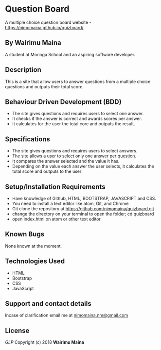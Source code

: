 # Question Board
A multiple choice question board website - 
 https://nimomaina.github.io/quizboard/

## By Wairimu Maina
A student at Moringa School and an aspiring software developer.

## Description
This is a site that allow users to answer questions from a multiple choice questions and outputs their total score.

## Behaviour Driven Development (BDD)
* The site gives questions and requires users to select one answer.
* It checks if the answer is correct and awards scores per answer.
* It calculates for the user the total core and outputs the result.

## Specifications
* The site gives questions and requires users to select answers.
* The site allows a user to select only one answer per question.
* It compares the answer selected and the value it has.
* Depending on the value each answer the user selects, it calculates the total score and outputs to the user

## Setup/Installation Requirements
* Have knowledge of Github, HTML, BOOTSTRAP, JAVASCRIPT and CSS.
* You need to install a text editor like atom, Git, and Chrome
* Git clone the repository at https://github.com/nimomaina/quizboard.git
* change the directory on your terminal to open the folder; cd quizboard
* open index.html on atom or other text editor.

## Known Bugs
None known at the moment.

## Technologies Used
* HTML
* Bootstrap
* CSS
* JavaScript

## Support and contact details
Incase of clarification email me at nimomaina.nm@gmail.com
## License
*GLP*
Copyright (c) 2018 **Wairimu Maina**
